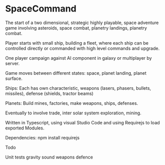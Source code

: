 # SpaceCommand
The start of a two dimensional, strategic highly playable, space adventure game involving asteroids, space combat, planetry landings, planetry combat. 

Player starts with small ship, building a fleet, where each ship can be controlled directly or commanded with high level commands
and upgrade.

One player campaign against AI component in galaxy or multiplayer by server.

Game moves between different states: space, planet landing, planet surface.

Ships:
Each has own characteristic, weapons (lasers, phasers, bullets, missiles), defense (shields, tractor beams)

Planets:
Build mines, factories, make weapons, ships, defenses.

Eventually to involve trade, inter solar system exploration, mining.

Written in Typescript, using visual Studio Code and using Requirejs to load exported Modules.

Dependencies:
npm install requirejs

Todo

Unit tests
gravity
sound
weapons
defence

